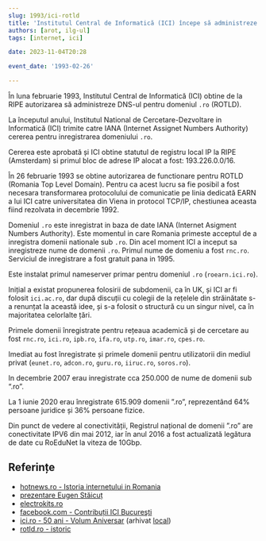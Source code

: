 ```yaml
---
slug: 1993/ici-rotld
title: 'Institutul Central de Informatică (ICI) începe să administreze DNS-ul pentru domeniul „.ro”'
authors: [arot, ilg-ul]
tags: [internet, ici]

date: 2023-11-04T20:28

event_date: '1993-02-26'

---
```


În luna februarie 1993, Institutul Central de Informatică (ICI) obtine de la RIPE autorizarea să
administreze DNS-ul pentru domeniul `.ro` (ROTLD).

<!-- truncate -->

La începutul anului,
Institutul National de Cercetare-Dezvoltare in Informatică (ICI) trimite
catre IANA (Internet Assignet Numbers Authority) cererea pentru
inregistrarea domeniului `.ro`.

Cererea este aprobată și ICI obtine statutul de registru local IP la RIPE
(Amsterdam) si
primul bloc de adrese IP alocat a fost: 193.226.0.0/16.

În 26 februarie 1993 se obtine autorizarea de functionare pentru ROTLD
(Romania Top Level Domain). Pentru ca acest lucru sa fie posibil a fost
necesara transformarea protocolului de comunicatie pe linia dedicată
EARN a lui ICI catre universitatea din Viena in protocol TCP/IP,
chestiunea aceasta fiind rezolvata in decembrie 1992.

Domeniul `.ro` este inregistrat in baza de date IANA (Internet
Asigment Numbers Authority). Este momentul in care Romania primeste
acceptul de a inregistra domenii nationale sub `.ro`. Din acel
moment ICI a inceput sa inregistreze nume de domenii `.ro`.
Primul nume de domeniu a fost `rnc.ro`.
Serviciul de inregistrare a fost gratuit pana in 1995.

Este instalat primul nameserver primar pentru domeniul `.ro` (`roearn.ici.ro`).

Inițial a existat propunerea folosirii de subdomenii, ca în UK, și ICI ar
fi folosit `ici.ac.ro`, dar după discuții cu colegii de la rețelele din
străinătate s-a renunțat la această idee, și s-a folosit o structură
cu un singur nivel, ca în majoritatea celorlalte țări.

Primele domenii înregistrate pentru rețeaua academică și de cercetare au fost
`rnc.ro`, `ici.ro`, `ipb.ro`, `ifa.ro`, `utp.ro`, `imar.ro`, `cpes.ro`.

Imediat au fost înregistrate și primele domenii pentru utilizatorii din mediul
privat (`eunet.ro`, `adcon.ro`, `guru.ro`, `iiruc.ro`, `soros.ro`).

In decembrie 2007 erau inregistrate cca 250.000 de nume de domenii sub “.ro”.

La 1 iunie 2020 erau înregistrate 615.909 domenii ”.ro”, reprezentând 64%
persoane juridice și 36% persoane fizice.

Din punct de vedere al conectivității, Registrul național de domenii ”.ro” are
conectivitate IPV6 din mai 2012, iar în anul 2016 a fost actualizată legătura de date
cu RoEduNet la viteza de 10Gbp.

## Referințe

- [hotnews.ro - Istoria internetului in Romania](https://economie.hotnews.ro/stiri-20_ani_internet-15969144-istoria-internetului-romania-alexandru-rotaru-nu-pot-spun-inventat-noi-ceva-plus-aici-romania-doar-majoritatea-noutatilor-adoptat-printre-primii.htm)
- [prezentare Eugen Stăicuț](https://www.youtube.com/watch?v=grpiDxhkgmU)
- [electrokits.ro](https://www.electrokits.ro/scurt-istoric-al-internetului-in-romania/)
- [facebook.com - Contribuții ICI Bucureşti](https://www.facebook.com/ICIBucuresti/posts/3488728511216217/)
- [ici.ro - 50 ani - Volum Aniversar](https://www.ici.ro/documents/24/ICI_Bucuresti-50_ani_tdHL8av.pdf) (arhivat [local](https://cronica-it.github.io/arhiva/#2020))
- [rotld.ro - istoric](https://www.rotld.ro/scurt-istoric/)
